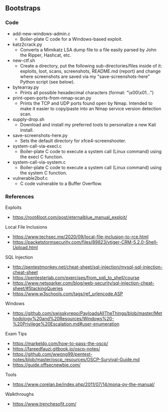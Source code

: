 ## Bootstraps

### Code
* add-new-windows-admin.c
  * Boiler-plate C code for a Windows-based exploit.
* katz2crack.py
  * Converts a Mimikatz LSA dump file to a file easily parsed by John the Ripper, Hashcat, etc.
* new-ctf.sh
  * Create a directory, put the following sub-directories/files inside of it: exploits, loot, scans, screenshots, README.md (report) and change where screenshots are saved via my "save-screenshots-here" Python script (see below).
* bytearray.py
  * Prints all possible hexadecimal characters (format: "\x00\x01...")
* print-open-ports-from-nmap-scan.py
  * Prints the TCP and UDP ports found open by Nmap. Intended to make it easier to copy/paste into an Nmap service version detection scan.
* supply-drop.sh
  * Download and install my preferred tools to personalize a new Kali install.
* save-screenshots-here.py
  * Sets the default directory for xfce4-screenshooter.
* system-call-via-execl.c
  * Boiler-plate C code to execute a system call (Linux command) using the execl C function.
* system-call-via-system.c
  * Boiler-plate C code to execute a system call (Linux command) using the system C function.
* vulnerable2bof.c
  * C code vulnerable to a Buffer Overflow.

### References
Exploits
- https://root4loot.com/post/eternalblue_manual_exploit/

Local File Inclusions
- https://www.techsec.me/2020/09/local-file-inclusion-to-rce.html
- https://packetstormsecurity.com/files/89823/vtiger-CRM-5.2.0-Shell-Upload.html

SQL Injection
- http://pentestmonkey.net/cheat-sheet/sql-injection/mysql-sql-injection-cheat-sheet
- https://pentesterlab.com/exercises/from_sqli_to_shell/course
- https://www.netsparker.com/blog/web-security/sql-injection-cheat-sheet/#StackingQueries
- https://www.w3schools.com/tags/ref_urlencode.ASP

Windows
- https://github.com/swisskyrepo/PayloadsAllTheThings/blob/master/Methodology%20and%20Resources/Windows%20-%20Privilege%20Escalation.md#user-enumeration

Exam Tips
- https://markeldo.com/how-to-pass-the-oscp/
- https://fareedfauzi.gitbook.io/oscp-notes/
- https://github.com/wwong99/pentest-notes/blob/master/oscp_resources/OSCP-Survival-Guide.md
- https://guide.offsecnewbie.com/

Tools
- https://www.corelan.be/index.php/2011/07/14/mona-py-the-manual/

Walkthroughs
- https://www.trenchesofit.com/

